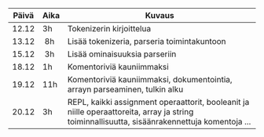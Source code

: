 | Päivä | Aika | Kuvaus
| ----- | ---- | -------
| 12.12 | 3h   | Tokenizerin kirjoittelua
| 13.12 | 8h   | Lisää tokenizeria, parseria toimintakuntoon
| 15.12 | 3h   | Lisää ominaisuuksia parseriin
| 18.12 | 1h   | Komentoriviä kauniimmaksi
| 19.12 | 11h  | Komentoriviä kauniimmaksi, dokumentointia, arrayn parseaminen, tulkin alku
| 20.12 | 3h   | REPL, kaikki assignment operaattorit, booleanit ja niille operaattoreita, array ja string toiminnallisuutta, sisäänrakennettuja komentoja ...
